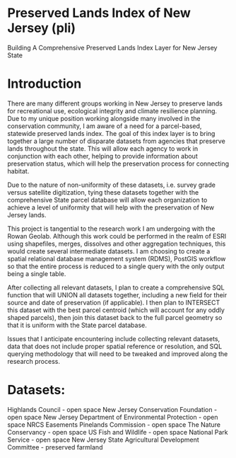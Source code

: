 # Preserved Lands Index of New Jersey (pli)

Building A Comprehensive Preserved Lands Index Layer for New Jersey State

# Introduction

There are many different groups working in New Jersey to preserve lands for recreational use, ecological integrity and climate resilience planning. Due to my unique position working alongside many involved in the conservation community, I am aware of a need for a parcel-based, statewide preserved lands index. The goal of this index layer is to bring together a large number of disparate datasets from agencies that preserve lands throughout the state. This will allow each agency to work in conjunction with each other, helping to provide information about preservation status, which will help the preservation process for connecting habitat.

Due to the nature of non-uniformity of these datasets, i.e. survey grade versus satellite digitization, tying these datasets together with the comprehensive State parcel database will allow each organization to achieve a level of uniformity that will help with the preservation of New Jersey lands.

This project is tangential to the research work I am undergoing with the Rowan Geolab. Although this work could be performed in the realm of ESRI using shapefiles, merges, dissolves and other aggregation techniques, this would create several intermediate datasets. I am choosing to create a spatial relational database management system (RDMS), PostGIS workflow so that the entire process is reduced to a single query with the only output being a single table.

After collecting all relevant datasets, I plan to create a comprehensive SQL function that will UNION all datasets together, including a new field for their source and date of preservation (if applicable). I then plan to INTERSECT this dataset with the best parcel centroid (which will account for any oddly shaped parcels), then join this dataset back to the full parcel geometry so that it is uniform with the State parcel database.

Issues that I anticipate encountering include collecting relevant datasets, data that does not include proper spatial reference or resolution, and SQL querying methodology that will need to be tweaked and improved along the research process.

# Datasets:

Highlands Council - open space
New Jersey Conservation Foundation - open space
New Jersey Department of Environmental Protection - open space
NRCS Easements
Pinelands Commission - open space
The Nature Conservancy - open space
US Fish and Wildlife - open space
National Park Service - open space
New Jersey State Agricultural Development Committee - preserved farmland

